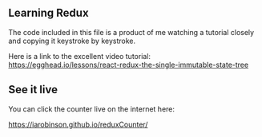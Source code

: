 ## Learning Redux

The code included in this file is a product of me watching a tutorial closely and copying it keystroke by keystroke.

Here is a link to the excellent video tutorial:
https://egghead.io/lessons/react-redux-the-single-immutable-state-tree

## See it live

You can click the counter live on the internet here:

https://iarobinson.github.io/reduxCounter/